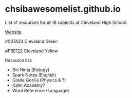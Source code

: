 # chsibawesomelist.github.io
List of resources for all IB subjects at Cleveland High School.

[Website](https://chsibawesomelist.github.io/)

#007A33 Cleveland Green

#FBE122 Cleveland Yellow

Resource list:
* Bio Ninja (Biology)
* Spark Notes (English)
* Grade Gorilla (Physics & ?)
* Kahn Academy?
* Word Reference (Language)
